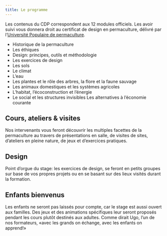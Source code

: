 ```yaml
---
title: Le programme
---
```

Les contenus du CDP correspondent aux 12 modules officiels. Les avoir suivi vous donnera droit au certificat de design en permaculture, délivré par
l’[Université Populaire de permaculture](http://permaculture-upp.org/).

* Historique de la permaculture
* Les éthiques
* Design: principes, outils et méthodologie
* Les exercices de design
* Les sols
* Le climat
* L’eau
* Les plantes et le rôle des arbres, la flore et la faune sauvage
* Les animaux domestiques et les systèmes agricoles
* L’habitat, l’écoconstruction et l’énergie
* Le social et les structures invisibles Les alternatives à l’économie courante

## Cours, ateliers & visites

Nos intervenants vous feront découvrir les multiples facettes de la permaculture
au travers de présentations en salle, de visites de sites, d’ateliers en pleine
nature, de jeux et d’exercices pratiques.

## Design

Point d’orgue du stage: les exercices de design, se feront en petits groupes sur
base de vos propres projets ou en se basant sur des lieux visités durant la
formation.

## Enfants bienvenus

Les enfants ne seront pas laissés pour compte, car le stage est aussi ouvert aux familles. Des jeux et des animations spécifiques leur seront proposés pendant les cours plutôt destinés aux adultes. Comme dirait Ugo, l’un de nos formateurs,
«avec les grands on échange, avec les enfants on apprend!»
